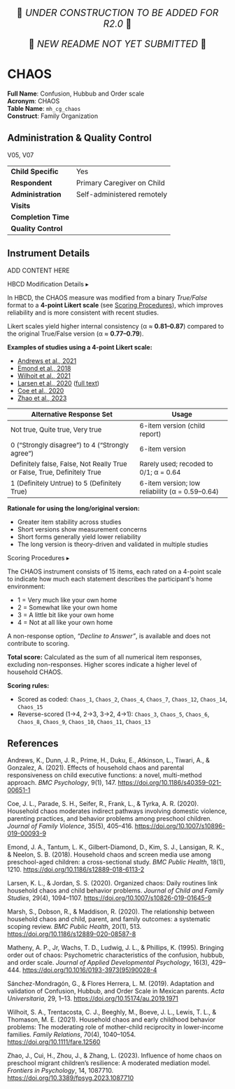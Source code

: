 <p style="text-align: center; font-size: 1.5em;">🚧 <i>UNDER CONSTRUCTION TO BE ADDED FOR R2.0</i> 🚧 </p>
<p style="text-align: center; font-size: 1.5em;">🚧 <i>NEW README NOT YET SUBMITTED</i> 🚧 </p>

# CHAOS

**Full Name**: Confusion, Hubbub and Order scale                    
**Acronym**: CHAOS          
**Table Name**: `mh_cg_chaos`           
**Construct**: Family Organization

## Administration & Quality Control

<table class="table-no-vertical-lines" style="width: 100%; border-collapse: collapse; table-layout: fixed;">
<tbody>
<tr><td><b>Child Specific</b></td>
<td>Yes</td></tr>
<tr><td><b>Respondent</b></td>
<td>Primary Caregiver on Child</td></tr>
<tr><td><b>Administration</b></td>
<td style="word-wrap: break-word; white-space: normal;">Self-administered remotely</td></tr>
<tr><td><b>Visits</b></td>
<td></td>V05, V07</tr>
<tr><td><b>Completion Time</b></td>
<td></td></tr>
<tr><td><b>Quality Control</b></td>
<td style="word-wrap: break-word; white-space: normal;"></td></tr>
</tbody>
</table>

## Instrument Details

ADD CONTENT HERE

<div id="hbcd-mod" class="table-banner" onclick="toggleCollapse(this)">
  <span class="emoji"><i class="fa fa-gear"></i></span>
  <span class="text-with-link">
    <span class="text">HBCD Modification Details</span>
    <a class="anchor-link" href="#hbcd-mod" title="Copy link">
      <i class="fa-solid fa-link"></i>
    </a>
  </span>
  <span class="arrow">▸</span>
</div>
<div class="collapsible-content">
  <p>In HBCD, the CHAOS measure was modified from a binary <em>True/False</em> format to a <strong>4-point Likert scale</strong> (see <a href="#scoring">Scoring Procedures</a>), which improves reliability and is more consistent with recent studies.</p>
  <p>Likert scales yield higher internal consistency (α ≈ <strong>0.81–0.87</strong>) compared to the original True/False version (α ≈ <strong>0.77–0.79</strong>).</p>
  <p><strong>Examples of studies using a 4-point Likert scale:</strong></p>
  <ul>
    <li><a href="https://bmcpsychology.biomedcentral.com/articles/10.1186/s40359-021-00651-1">Andrews et al., 2021</a></li>
    <li><a href="https://bmcpublichealth.biomedcentral.com/articles/10.1186/s12889-018-6113-2">Emond et al., 2018</a></li>
    <li><a href="https://www.ncbi.nlm.nih.gov/pmc/articles/PMC8680262/">Wilhoit et al., 2021</a></li>
    <li><a href="https://link.springer.com/article/10.1007/s10826-019-01645-9">Larsen et al., 2020</a> (<a href="https://www.proquest.com/docview/2375654169?pq-origsite=gscholar&fromopenview=true">full text</a>)</li>
    <li><a href="https://europepmc.org/article/med/32655209">Coe et al., 2020</a></li>
    <li><a href="https://www.frontiersin.org/articles/10.3389/fpsyg.2023.1087710/full">Zhao et al., 2023</a></li>
  </ul>
  <table class="table-no-vertical-lines" style="width: 100%; border-collapse: collapse; table-layout: fixed; font-size: 15px;">
    <thead>
      <tr>
        <th>Alternative Response Set</th>
        <th>Usage</th>
      </tr>
    </thead>
    <tbody>
      <tr>
        <td>Not true, Quite true, Very true</td>
        <td>6-item version (child report)</td>
      </tr>
      <tr>
        <td>0 (“Strongly disagree”) to 4 (“Strongly agree”)</td>
        <td>6-item version</td>
      </tr>
      <tr>
        <td>Definitely false, False, Not Really True or False, True, Definitely True</td>
        <td>Rarely used; recoded to 0/1; α = 0.64</td>
      </tr>
      <tr>
        <td>1 (Definitely Untrue) to 5 (Definitely True)</td>
        <td>6-item version; low reliability (α = 0.59–0.64)</td>
      </tr>
    </tbody>
  </table>
  <p><strong>Rationale for using the long/original version:</strong></p>
  <ul>
    <li>Greater item stability across studies</li>
    <li>Short versions show measurement concerns</li>
    <li>Short forms generally yield lower reliability</li>
    <li>The long version is theory-driven and validated in multiple studies</li>
  </ul>
</div>

<div id="scoring" class="table-banner" onclick="toggleCollapse(this)">
  <span class="emoji"><i class="fa fa-calculator"></i></span>
  <span class="text-with-link">
    <span class="text">Scoring Procedures</span>
    <a class="anchor-link" href="#scoring" title="Copy link">
      <i class="fa-solid fa-link"></i>
    </a>
  </span>
  <span class="arrow">▸</span>
</div>
<div class="collapsible-content">
  <p>The CHAOS instrument consists of 15 items, each rated on a 4-point scale to indicate how much each statement describes the participant's home environment:</p>
  <ul>
    <li>1 = Very much like your own home</li>
    <li>2 = Somewhat like your own home</li>
    <li>3 = A little bit like your own home</li>
    <li>4 = Not at all like your own home</li>
  </ul>
  <p>A non-response option, <em>“Decline to Answer”</em>, is available and does not contribute to scoring.</p>
  <p><strong>Total score:</strong> Calculated as the sum of all numerical item responses, excluding non-responses. Higher scores indicate a higher level of household CHAOS.</p>
  <p><strong>Scoring rules:</strong></p>
  <ul>
    <li>Scored as coded: <code>Chaos_1</code>, <code>Chaos_2</code>, <code>Chaos_4</code>, <code>Chaos_7</code>, <code>Chaos_12</code>, <code>Chaos_14</code>, <code>Chaos_15</code></li>
    <li>Reverse-scored (1→4, 2→3, 3→2, 4→1): <code>Chaos_3</code>, <code>Chaos_5</code>, <code>Chaos_6</code>, <code>Chaos_8</code>, <code>Chaos_9</code>, <code>Chaos_10</code>, <code>Chaos_11</code>, <code>Chaos_13</code></li>
  </ul>
</div>


## References

<div class="references"> 
<p>Andrews, K., Dunn, J. R., Prime, H., Duku, E., Atkinson, L., Tiwari, A., &amp; Gonzalez, A. (2021). Effects of household chaos and parental responsiveness on child executive functions: a novel, multi-method approach. <em>BMC Psychology</em>, 9(1), 147. <a href="https://doi.org/10.1186/s40359-021-00651-1">https://doi.org/10.1186/s40359-021-00651-1</a></p>
<p>Coe, J. L., Parade, S. H., Seifer, R., Frank, L., &amp; Tyrka, A. R. (2020). Household chaos moderates indirect pathways involving domestic violence, parenting practices, and behavior problems among preschool children. <em>Journal of Family Violence</em>, 35(5), 405–416. <a href="https://doi.org/10.1007/s10896-019-00093-9">https://doi.org/10.1007/s10896-019-00093-9</a></p>
<p>Emond, J. A., Tantum, L. K., Gilbert-Diamond, D., Kim, S. J., Lansigan, R. K., &amp; Neelon, S. B. (2018). Household chaos and screen media use among preschool-aged children: a cross-sectional study. <em>BMC Public Health</em>, 18(1), 1210. <a href="https://doi.org/10.1186/s12889-018-6113-2">https://doi.org/10.1186/s12889-018-6113-2</a></p>
<p>Larsen, K. L., &amp; Jordan, S. S. (2020). Organized chaos: Daily routines link household chaos and child behavior problems. <em>Journal of Child and Family Studies</em>, 29(4), 1094–1107. <a href="https://doi.org/10.1007/s10826-019-01645-9">https://doi.org/10.1007/s10826-019-01645-9</a></p>
<p>Marsh, S., Dobson, R., &amp; Maddison, R. (2020). The relationship between household chaos and child, parent, and family outcomes: a systematic scoping review. <em>BMC Public Health</em>, 20(1), 513. <a href="https://doi.org/10.1186/s12889-020-08587-8">https://doi.org/10.1186/s12889-020-08587-8</a></p>
<p>Matheny, A. P., Jr, Wachs, T. D., Ludwig, J. L., &amp; Phillips, K. (1995). Bringing order out of chaos: Psychometric characteristics of the confusion, hubbub, and order scale. <em>Journal of Applied Developmental Psychology</em>, 16(3), 429–444. <a href="https://doi.org/10.1016/0193-3973(95)90028-4">https://doi.org/10.1016/0193-3973(95)90028-4</a></p>
<p>Sánchez-Mondragón, G., &amp; Flores Herrera, L. M. (2019). Adaptation and validation of Confusion, Hubbub, and Order Scale in Mexican parents. <em>Acta Universitaria</em>, 29, 1–13. <a href="https://doi.org/10.15174/au.2019.1971">https://doi.org/10.15174/au.2019.1971</a></p>
<p>Wilhoit, S. A., Trentacosta, C. J., Beeghly, M., Boeve, J. L., Lewis, T. L., &amp; Thomason, M. E. (2021). Household chaos and early childhood behavior problems: The moderating role of mother-child reciprocity in lower-income families. <em>Family Relations</em>, 70(4), 1040–1054. <a href="https://doi.org/10.1111/fare.12560">https://doi.org/10.1111/fare.12560</a></p>
<p>Zhao, J., Cui, H., Zhou, J., &amp; Zhang, L. (2023). Influence of home chaos on preschool migrant children’s resilience: A moderated mediation model. <em>Frontiers in Psychology</em>, 14, 1087710. <a href="https://doi.org/10.3389/fpsyg.2023.1087710">https://doi.org/10.3389/fpsyg.2023.1087710</a></p>
</div>
<br>


